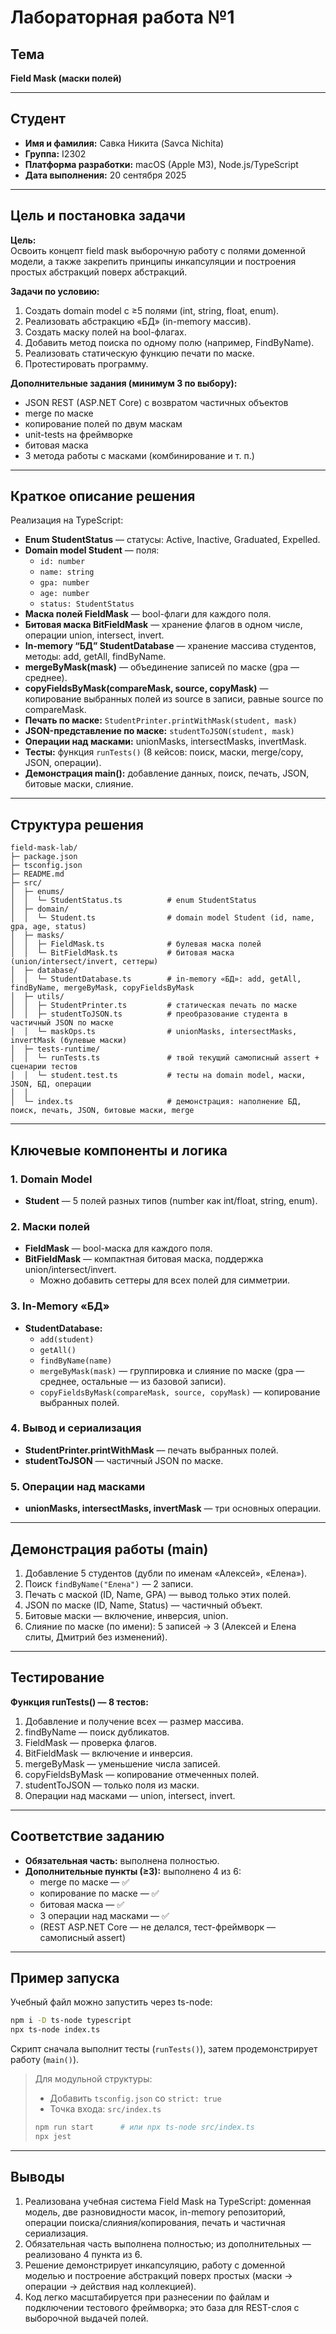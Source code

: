 # Лабораторная работа №1

## Тема

**Field Mask (маски полей)**

---

## Студент

- **Имя и фамилия:** Савка Никита (Savca Nichita)
- **Группа:** I2302
- **Платформа разработки:** macOS (Apple M3), Node.js/TypeScript
- **Дата выполнения:** 20 сентября 2025

---

## Цель и постановка задачи

**Цель:**  
Освоить концепт field mask выборочную работу с полями доменной модели, а также закрепить принципы инкапсуляции и построения простых абстракций поверх абстракций.

**Задачи по условию:**

1. Создать domain model с ≥5 полями (int, string, float, enum).
2. Реализовать абстракцию «БД» (in-memory массив).
3. Создать маску полей на bool-флагах.
4. Добавить метод поиска по одному полю (например, FindByName).
5. Реализовать статическую функцию печати по маске.
6. Протестировать программу.

**Дополнительные задания (минимум 3 по выбору):**

- JSON REST (ASP.NET Core) c возвратом частичных объектов
- merge по маске
- копирование полей по двум маскам
- unit-tests на фреймворке
- битовая маска
- 3 метода работы с масками (комбинирование и т. п.)

---

## Краткое описание решения

Реализация на TypeScript:

- **Enum StudentStatus** — статусы: Active, Inactive, Graduated, Expelled.
- **Domain model Student** — поля:
  - `id: number`
  - `name: string`
  - `gpa: number`
  - `age: number`
  - `status: StudentStatus`
- **Маска полей FieldMask** — bool-флаги для каждого поля.
- **Битовая маска BitFieldMask** — хранение флагов в одном числе, операции union, intersect, invert.
- **In-memory “БД” StudentDatabase** — хранение массива студентов, методы: add, getAll, findByName.
- **mergeByMask(mask)** — объединение записей по маске (gpa — среднее).
- **copyFieldsByMask(compareMask, source, copyMask)** — копирование выбранных полей из source в записи, равные source по compareMask.
- **Печать по маске:** `StudentPrinter.printWithMask(student, mask)`
- **JSON-представление по маске:** `studentToJSON(student, mask)`
- **Операции над масками:** unionMasks, intersectMasks, invertMask.
- **Тесты:** функция `runTests()` (8 кейсов: поиск, маски, merge/copy, JSON, операции).
- **Демонстрация main():** добавление данных, поиск, печать, JSON, битовые маски, слияние.

---

## Структура решения

```
field-mask-lab/
├─ package.json
├─ tsconfig.json
├─ README.md
├─ src/
│  ├─ enums/
│  │  └─ StudentStatus.ts          # enum StudentStatus
│  ├─ domain/
│  │  └─ Student.ts                # domain model Student (id, name, gpa, age, status)
│  ├─ masks/
│  │  ├─ FieldMask.ts              # булевая маска полей
│  │  └─ BitFieldMask.ts           # битовая маска (union/intersect/invert, сеттеры)
│  ├─ database/
│  │  └─ StudentDatabase.ts        # in-memory «БД»: add, getAll, findByName, mergeByMask, copyFieldsByMask
│  ├─ utils/
│  │  ├─ StudentPrinter.ts         # статическая печать по маске
│  │  ├─ studentToJSON.ts          # преобразование студента в частичный JSON по маске
│  │  └─ maskOps.ts                # unionMasks, intersectMasks, invertMask (булевые маски)
│  ├─ tests-runtime/
│  │  └─ runTests.ts               # твой текущий самописный assert + сценарии тестов
│  │  └─ student.test.ts           # тесты на domain model, маски, JSON, БД, операции
│  │
│  └─ index.ts                     # демонстрация: наполнение БД, поиск, печать, JSON, битовые маски, merge
```

---

## Ключевые компоненты и логика

### 1. Domain Model

- **Student** — 5 полей разных типов (number как int/float, string, enum).

### 2. Маски полей

- **FieldMask** — bool-маска для каждого поля.
- **BitFieldMask** — компактная битовая маска, поддержка union/intersect/invert.
  - Можно добавить сеттеры для всех полей для симметрии.

### 3. In-Memory «БД»

- **StudentDatabase:**
  - `add(student)`
  - `getAll()`
  - `findByName(name)`
  - `mergeByMask(mask)` — группировка и слияние по маске (gpa — среднее, остальные — из базовой записи).
  - `copyFieldsByMask(compareMask, source, copyMask)` — копирование выбранных полей.

### 4. Вывод и сериализация

- **StudentPrinter.printWithMask** — печать выбранных полей.
- **studentToJSON** — частичный JSON по маске.

### 5. Операции над масками

- **unionMasks, intersectMasks, invertMask** — три основных операции.

---

## Демонстрация работы (main)

1. Добавление 5 студентов (дубли по именам «Алексей», «Елена»).
2. Поиск `findByName("Елена")` — 2 записи.
3. Печать с маской (ID, Name, GPA) — вывод только этих полей.
4. JSON по маске (ID, Name, Status) — частичный объект.
5. Битовые маски — включение, инверсия, union.
6. Слияние по маске (по имени): 5 записей → 3 (Алексей и Елена слиты, Дмитрий без изменений).

---

## Тестирование

**Функция runTests() — 8 тестов:**

1. Добавление и получение всех — размер массива.
2. findByName — поиск дубликатов.
3. FieldMask — проверка флагов.
4. BitFieldMask — включение и инверсия.
5. mergeByMask — уменьшение числа записей.
6. copyFieldsByMask — копирование отмеченных полей.
7. studentToJSON — только поля из маски.
8. Операции над масками — union, intersect, invert.

---

## Соответствие заданию

- **Обязательная часть:** выполнена полностью.
- **Дополнительные пункты (≥3):** выполнено 4 из 6:
  - merge по маске — ✅
  - копирование по маске — ✅
  - битовая маска — ✅
  - 3 операции над масками — ✅
  - (REST ASP.NET Core — не делался, тест-фреймворк — самописный assert)

---

## Пример запуска

Учебный файл можно запустить через ts-node:

```bash
npm i -D ts-node typescript
npx ts-node index.ts
```

Скрипт сначала выполнит тесты (`runTests()`), затем продемонстрирует работу (`main()`).

> Для модульной структуры:
>
> - Добавить `tsconfig.json` со `strict: true`
> - Точка входа: `src/index.ts`
>
> ```bash
> npm run start      # или npx ts-node src/index.ts
> npx jest
> ```

---

## Выводы

1. Реализована учебная система Field Mask на TypeScript: доменная модель, две разновидности масок, in-memory репозиторий, операции поиска/слияния/копирования, печать и частичная сериализация.
2. Обязательная часть выполнена полностью; из дополнительных — реализовано 4 пункта из 6.
3. Решение демонстрирует инкапсуляцию, работу с доменной моделью и построение абстракций поверх простых (маски → операции → действия над коллекцией).
4. Код легко масштабируется при разнесении по файлам и подключении тестового фреймворка; это база для REST-слоя с выборочной выдачей полей.

